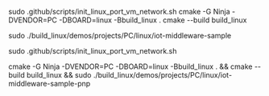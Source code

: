 sudo .github/scripts/init_linux_port_vm_network.sh
cmake -G Ninja -DVENDOR=PC -DBOARD=linux -Bbuild_linux .
cmake --build build_linux

sudo ./build_linux/demos/projects/PC/linux/iot-middleware-sample


sudo .github/scripts/init_linux_port_vm_network.sh

cmake -G Ninja -DVENDOR=PC -DBOARD=linux -Bbuild_linux . &&  cmake --build build_linux && sudo ./build_linux/demos/projects/PC/linux/iot-middleware-sample-pnp
